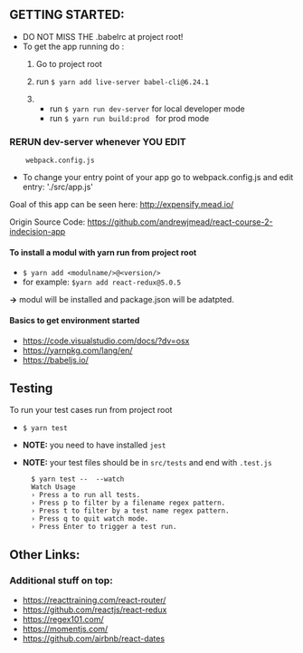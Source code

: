 ## GETTING STARTED:
* DO NOT MISS THE .babelrc at project root!
* To get the app running do :
    1. Go to project root
    2. run ``` $ yarn add live-server babel-cli@6.24.1 ```

    3. * run ``` $ yarn run dev-server ``` for local developer mode
        * run ```$ yarn run build:prod ``` for prod mode

### RERUN dev-server whenever YOU EDIT 
        webpack.config.js

* To change your entry point of your app go to
        webpack.config.js and edit entry:  './src/app.js'


Goal of this app can be seen here:
http://expensify.mead.io/

Origin Source Code:
https://github.com/andrewjmead/react-course-2-indecision-app

#### To install a modul with yarn run from project root
 * ```$ yarn add <modulname/>@<version/>```
 * for example: ```$yarn add react-redux@5.0.5```

**->** modul will be installed and package.json will be adatpted.


#### Basics to get environment started
* https://code.visualstudio.com/docs/?dv=osx
* https://yarnpkg.com/lang/en/
* https://babeljs.io/

## Testing
To run your test cases run from project root
* ```$ yarn test```
* **NOTE:** you need to have installed ```jest```
* **NOTE:** your test files should be in ```src/tests``` and end with ```.test.js```
        
        $ yarn test --  --watch 
        Watch Usage
        › Press a to run all tests.
        › Press p to filter by a filename regex pattern.
        › Press t to filter by a test name regex pattern.
        › Press q to quit watch mode.
        › Press Enter to trigger a test run.

## Other Links:
### Additional stuff on top:
* https://reacttraining.com/react-router/
* https://github.com/reactjs/react-redux
* https://regex101.com/
* https://momentjs.com/
* https://github.com/airbnb/react-dates
